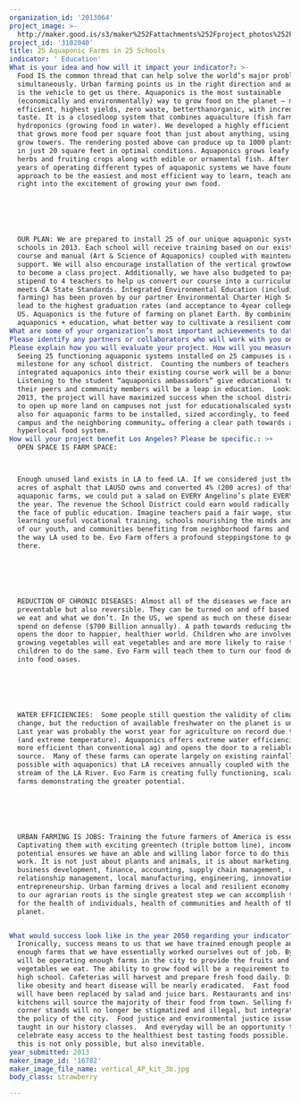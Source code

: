 ```yaml
---
organization_id: '2013064'
project_image: >-
  http://maker.good.is/s3/maker%252Fattachments%252Fproject_photos%252Fimages%252F16782%252Fdisplay%252Fvertical_AP_kit_3b.jpg=c570x385
project_id: '3102040'
title: 25 Aquaponic Farms in 25 Schools
indicator: ' Education'
What is your idea and how will it impact your indicator?: >-
  Food IS the common thread that can help solve the world’s major problems
  simultaneously. Urban farming points us in the right direction and aquaponics
  is the vehicle to get us there. Aquaponics is the most sustainable
  (economically and environmentally) way to grow food on the planet — most water
  efficient, highest yields, zero waste, betterthanorganic, with incredible
  taste. It is a closedloop system that combines aquaculture (fish farming) and
  hydroponics (growing food in water). We developed a highly efficient model
  that grows more food per square foot than just about anything, using vertical
  grow towers. The rendering posted above can produce up to 1000 plants per year
  in just 20 square feet in optimal conditions. Aquaponics grows leafy greens,
  herbs and fruiting crops along with edible or ornamental fish. After several
  years of operating different types of aquaponic systems we have found this
  approach to be the easiest and most efficient way to learn, teach and jump
  right into the excitement of growing your own food.  






  OUR PLAN: We are prepared to install 25 of our unique aquaponic systems in 25
  schools in 2013. Each school will receive training based on our existing
  course and manual (Art & Science of Aquaponics) coupled with maintenance and
  support. We will also encourage installation of the vertical growtower system
  to become a class project. Additionally, we have also budgeted to pay a
  stipend to 4 teachers to help us convert our course into a curriculum that
  meets CA State Standards. Integrated Environmental Education (including urban
  farming) has been proven by our partner Environmental Charter High School to
  lead to the highest graduation rates (and acceptance to 4year colleges) in the
  US. Aquaponics is the future of farming on planet Earth. By combining the two,
  aquaponics + education, what better way to cultivate a resilient community? 
What are some of your organization’s most important achievements to date?: "*\tFirst commercial aquaponics farm in LA County (LA Times http://goo.gl/xmTck)\n\n\n*\tFirst aquaponic system at LAUSD ( http://vimeo.com/41029703)\n\n\n*\tFirst hyperlocal, living produce, betterthanorganic sold at SoCal Farmers market (LA Times http://goo.gl/s3twp)\n\n\n*\tCreated the Art & Science of Aquaponics course the first backyard/ DIY aquaponics class in SoCal (LA Times http://goo.gl/mGmPQ)\n\n\n*\tConsultant on some of the largest aquaponics projects in CA (http://goo.gl/LE1Bu)\n\n\n*\tDesigner of the smallest, yet highest yielding per square foot, Aquaponics system… just about anywhere. (Dream Garden http://goo.gl/JG1Sv)\n\n\n*\tFree farm tours to 1000’s of visitors\n\n\n*\tCoorchestrated the debut of aquaponics at the CA State Fair, reaching 500,000 visitors (Sacramento Bee http://goo.gl/0HuYp )\n\n\n*\tPresented AP @ the Seedstock Sustainable Agriculture Innovation Conference at UCLA Anderson School of Management (Seedstock)\n\n\n*\tCompletely opensource, share all our secrets and spread the gospel of AP to all\n\n\n*\tReintroducing taste to living food (Edible Westside http://goo.gl/KydmV)"
Please identify any partners or collaborators who will work with you on this project.: "*\tAquaponics Association\n\n\n*\tBright Agrotech\n\n\n*\tBluelab\n\n\n*\tCalifornia Aquaculture Association\n\n\n*\tEarthflow Design Works\n\n\n*\tEnvironmental Charter High School\n\n\n*\tEnvironmental Charter Middle School\n\n\n*\tGrowing Experience \n\n\n*\tLA League of Arts\n\n\n*\tLos Angles Neighborhood Land Trust (Gardening Apprenticeship Program)\n\n\n*\tSocial Justice Learning Institute\n\n\n*\tThe Learning Garden\n\n\n*\tVenice High School\n\n\n*\tWarren Lane Elementary \n\n\n*\tWaters Wheel\n\n\n*\tWestchester Enriched Sciences Magnets\n\n\n"
Please explain how you will evaluate your project. How will you measure success?: >-
  Seeing 25 functioning aquaponic systems installed on 25 campuses is a great
  milestone for any school district.  Counting the numbers of teachers who have
  integrated aquaponics into their existing course work will be a bonus. 
  Listening to the student “aquaponics ambassadors” give educational tours to
  their peers and community members will be a leap in education.  Looking beyond
  2013, the project will have maximized success when the school district begins
  to open up more land on campuses not just for educationalscaled systems, but
  also for aquaponic farms to be installed, sized accordingly, to feed the
  campus and the neighboring community… offering a clear path towards a
  hyperlocal food system. 
How will your project benefit Los Angeles? Please be specific.: >+
  OPEN SPACE IS FARM SPACE:



  Enough unused land exists in LA to feed LA. If we considered just the 5000
  acres of asphalt that LAUSD owns and converted 4% (200 acres) of that to
  aquaponic farms, we could put a salad on EVERY Angelino’s plate EVERY day of
  the year. The revenue the School District could earn would radically change
  the face of public education. Imagine teachers paid a fair wage, students
  learning useful vocational training, schools nourishing the minds and bodies
  of our youth, and communities benefiting from neighborhood farms and schools —
  the way LA used to be. Evo Farm offers a profound steppingstone to get us
  there. 






  REDUCTION OF CHRONIC DISEASES: Almost all of the diseases we face are not only
  preventable but also reversible. They can be turned on and off based on what
  we eat and what we don’t. In the US, we spend as much on these diseases as we
  spend on defense ($700 Billion annually). A path towards reducing these costs
  opens the door to happier, healthier world. Children who are involved in
  growing vegetables will eat vegetables and are more likely to raise their
  children to do the same. Evo Farm will teach them to turn our food deserts
  into food oases. 






  WATER EFFICIENCIES:  Some people still question the validity of climate
  change, but the reduction of available freshwater on the planet is undisputed.
  Last year was probably the worst year for agriculture on record due to drought
  (and extreme temperature). Aquaponics offers extreme water efficiencies (95%
  more efficient than conventional ag) and opens the door to a reliable food
  source.  Many of these farms can operate largely on existing rainfall (only
  possible with aquaponics) that LA receives annually coupled with the steady
  stream of the LA River. Evo Farm is creating fully functioning, scalable micro
  farms demonstrating the greater potential. 






  URBAN FARMING IS JOBS: Training the future farmers of America is essential.
  Captivating them with exciting greentech (triple bottom line), income
  potential ensures we have an able and willing labor force to do this essential
  work. It is not just about plants and animals, it is about marketing, IT,
  business development, finance, accounting, supply chain management, customer
  relationship management, local manufacturing, engineering, innovation, and
  entrepreneurship. Urban farming drives a local and resilient economy. A return
  to our agrarian roots is the single greatest step we can accomplish to allow
  for the health of individuals, health of communities and health of the
  planet. 


What would success look like in the year 2050 regarding your indicator?: >-
  Ironically, success means to us that we have trained enough people and built
  enough farms that we have essentially worked ourselves out of job. By then, LA
  will be operating enough farms in the city to provide the fruits and
  vegetables we eat. The ability to grow food will be a requirement to graduate
  high school. Cafeterias will harvest and prepare fresh food daily. Diseases
  like obesity and heart disease will be nearly eradicated.  Fast food chains
  will have been replaced by salad and juice bars. Restaurants and institutional
  kitchens will source the majority of their food from town. Selling fruits on
  corner stands will no longer be stigmatized and illegal, but integrated into
  the policy of the city.  Food justice and environmental justice issues will be
  taught in our history classes.  And everyday will be an opportunity to
  celebrate easy access to the healthiest best tasting foods possible.  All of
  this is not only possible, but also inevitable.  
year_submitted: 2013
maker_image_id: '16782'
maker_image_file_name: vertical_AP_kit_3b.jpg
body_class: strawberry

---
```

